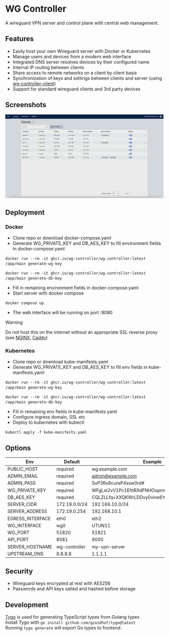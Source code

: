 # WG Controller

A wireguard VPN server and control plane with central web management.

## Features

- Easily host your own Wireguard server with Docker or Kubernetes
- Manage users and devices from a modern web interface
- Integrated DNS server resolves devices by their configured name
- Internal IP routing between clients
- Share access to remote networks on a client by client basis
- Synchronization of keys and settings between clients and server (using [wg-controller-client](https://github.com/wg-controller/wg-controller-client))
- Support for standard wireguard clients and 3rd party devices

## Screenshots

![Clients Page](/screenshot1.png?raw=true "Client Management Page")

## Deployment

### Docker

- Clone repo or download docker-compose.yaml
- Generate WG_PRIVATE_KEY and DB_AES_KEY to fill environment fields in docker-compose.yaml

```
docker run --rm -it ghcr.io/wg-controller/wg-controller:latest /app/main generate-wg-key
```

```
docker run --rm -it ghcr.io/wg-controller/wg-controller:latest /app/main generate-db-key
```

- Fill in remaining environment fields in docker-compose.yaml
- Start server with docker compose

```
docker compose up
```

- The web interface will be running on port :8080

> [!WARNING]
> Do not host this on the internet without an appropriate SSL reverse proxy (see [NGINX](https://hub.docker.com/_/nginx), [Caddy](https://caddyserver.com))

### Kubernetes

- Clone repo or download kube-manifests.yaml
- Generate WG_PRIVATE_KEY and DB_AES_KEY to fill env fields in kube-manifests.yaml

```
docker run --rm -it ghcr.io/wg-controller/wg-controller:latest /app/main generate-wg-key
```

```
docker run --rm -it ghcr.io/wg-controller/wg-controller:latest /app/main generate-db-key
```

- Fill in remaining env fields in kube-manifests.yaml
- Configure ingress domain, SSL etc
- Deploy to kubernetes with kubectl

```
kubectl apply -f kube-manifests.yaml
```

## Options

| Env              | Default       | Example                                      |
| ---------------- | ------------- | -------------------------------------------- |
| PUBLIC_HOST      | required      | wg.example.com                               |
| ADMIN_EMAIL      | required      | admin@example.com                            |
| ADMIN_PASS       | required      | SuP3Rs8cureP4ssw0rd#                         |
| WG_PRIVATE_KEY   | required      | WFgLw2vV1Pc1EhtRXdFNHOopmuNl9GZluRFhI73Mf2o= |
| DB_AES_KEY       | required      | CQLZLLfq+XXQKWrLDDvy0vine6Yil3SGxGJEUHK32yU= |
| SERVER_CIDR      | 172.19.0.0/24 | 192.168.10.0/24                              |
| SERVER_ADDRESS   | 172.19.0.254  | 192.168.10.1                                 |
| EGRESS_INTERFACE | eth0          | eth2                                         |
| WG_INTERFACE     | wg0           | UTUN11                                       |
| WG_PORT          | 51820         | 51821                                        |
| API_PORT         | 8081          | 9000                                         |
| SERVER_HOSTNAME  | wg-controller | my-vpn-server                                |
| UPSTREAM_DNS     | 8.8.8.8       | 1.1.1.1                                      |

## Security

- Wireguard keys encrypted at rest with AES256
- Passwords and API keys salted and hashed before storage

## Development

[Tygo](https://github.com/gzuidhof/tygo) is used for generating TypeScript types from Golang types <br>
Install Tygo with `go install github.com/gzuidhof/tygo@latest` <br>
Running `tygo generate` will export Go types to frontend.
